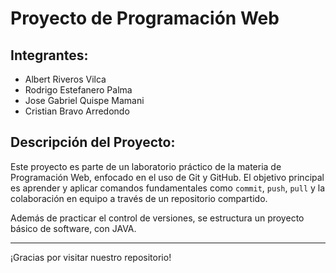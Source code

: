 # Proyecto de Programación Web

## Integrantes:
- Albert Riveros Vilca
- Rodrigo Estefanero Palma
- Jose Gabriel Quispe Mamani
- Cristian Bravo Arredondo

## Descripción del Proyecto:
Este proyecto es parte de un laboratorio práctico de la materia de Programación Web, enfocado en el uso de Git y GitHub. El objetivo principal es aprender y aplicar comandos fundamentales como `commit`, `push`, `pull` y la colaboración en equipo a través de un repositorio compartido.

Además de practicar el control de versiones, se estructura un proyecto básico de software, con JAVA.

---

¡Gracias por visitar nuestro repositorio!
